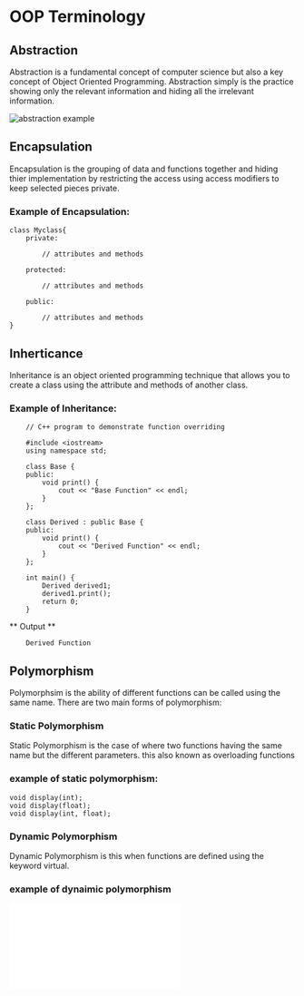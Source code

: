 # OOP Terminology

## Abstraction

Abstraction is a fundamental concept of computer science but also a key 
concept of Object Oriented Programming. Abstraction simply is the 
practice showing only the relevant information and hiding all
the irrelevant information.

![abstraction example](https://journaldev.nyc3.digitaloceanspaces.com/2019/09/data-abstraction.png)


## Encapsulation

Encapsulation is the grouping of data and functions together and hiding 
thier implementation by restricting the access using access modifiers
to keep selected pieces private.

### Example of Encapsulation: 
```
class Myclass{
    private:

        // attributes and methods

    protected:
    
        // attributes and methods

    public:

        // attributes and methods
}
```

## Inherticance

Inheritance is an object oriented programming technique that allows you 
to create a class using the attribute and methods of another class.

### Example of Inheritance:

```
    // C++ program to demonstrate function overriding

    #include <iostream>
    using namespace std;

    class Base {
    public:
        void print() {
            cout << "Base Function" << endl;
        }
    };

    class Derived : public Base {
    public:
        void print() {
            cout << "Derived Function" << endl;
        }
    };

    int main() {
        Derived derived1;
        derived1.print();
        return 0;
    }
```
** Output **
```
    Derived Function
```

## Polymorphism

Polymorphsim is the ability of different functions can be called using 
the same name. There are two main forms of polymorphism:

### Static Polymorphism

Static Polymorphism is the case of where two functions having the same 
name but the different parameters. this also known as overloading 
functions

### example of static polymorphism:

```
void display(int);
void display(float);
void display(int, float);
```

### Dynamic Polymorphism

Dynamic Polymorphism is this when functions are defined using the keyword 
virtual.

### example of dynaimic polymorphism
![dynamicP](virtual-functions-6fbbb2c1db6e.html)







